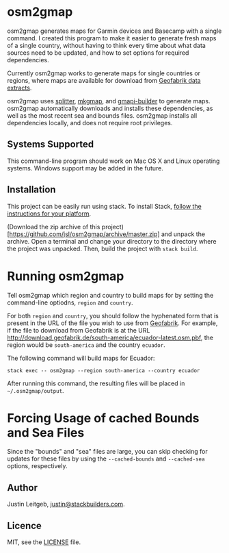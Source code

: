 # osm2gmap

osm2gmap generates maps for Garmin devices and Basecamp with a single
command. I created this program to make it easier to generate fresh
maps of a single country, without having to think every time about
what data sources need to be updated, and how to set options for
required dependencies.

Currently osm2gmap works to generate maps for single countries or
regions, where maps are available for download from [Geofabrik data
extracts](http://download.geofabrik.de/).

osm2gmap uses [splitter](http://www.mkgmap.org.uk/doc/splitter.html),
[mkgmap](http://www.mkgmap.org.uk/doc/index.html), and
[gmapi-builder](http://wiki.openstreetmap.org/wiki/Gmapibuilder) to
generate maps. osm2gmap automatically downloads and installs these
dependencies, as well as the most recent sea and bounds
files. osm2gmap installs all dependencies locally, and does not
require root privileges.

## Systems Supported

This command-line program should work on Mac OS X and Linux operating
systems. Windows support may be added in the future.

## Installation

This project can be easily run using stack. To install Stack,
[follow the instructions for your platform](http://docs.haskellstack.org/en/stable/README.html#how-to-install).

(Download the zip archive of this
project)[https://github.com/jsl/osm2gmap/archive/master.zip] and
unpack the archive. Open a terminal and change your directory to the
directory where the project was unpacked. Then, build the project with
`stack build`.

# Running osm2gmap

Tell osm2gmap which region and country to build maps for by
setting the command-line optiodns, `region` and `country`.

For both `region` and `country`, you should follow the
hyphenated form that is present in the URL of the file you wish to use
from [Geofabrik](http://download.geofabrik.de/). For example, if the
file to download from Geofabrik is at the URL
http://download.geofabrik.de/south-america/ecuador-latest.osm.pbf, the
region would be `south-america` and the country `ecuador`.

The following command will build maps for Ecuador:

```
stack exec -- osm2gmap --region south-america --country ecuador
```

After running this command, the resulting files will be placed in
`~/.osm2gmap/output`.

# Forcing Usage of cached Bounds and Sea Files

Since the "bounds" and "sea" files are large, you can skip checking
for updates for these files by using the `--cached-bounds` and
`--cached-sea` options, respectively.

## Author

Justin Leitgeb, <justin@stackbuilders.com>.

## Licence

MIT, see the [LICENSE](LICENSE) file.
